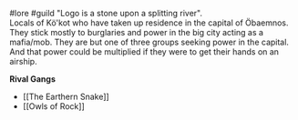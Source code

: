 #lore #guild 
"Logo is a stone upon a splitting river".  
Locals of Kö'kot who have taken up residence in the capital of Öbaemnos. They stick mostly to burglaries and power in the big city acting as a mafia/mob. They are but one of three groups seeking power in the capital. And that power could be multiplied if they were to get their hands on an airship.

**Rival Gangs**
- [[The Earthern Snake]]
- [[Owls of Rock]]